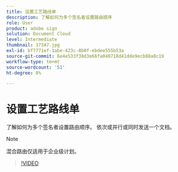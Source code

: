 ```yaml
---
title: 设置工艺路线单
description: 了解如何为多个签名者设置路由顺序
role: User
product: adobe sign
solution: Document Cloud
level: Intermediate
thumbnail: 17347.jpg
exl-id: bf7771ef-1abe-423c-8b0f-ebdee555b53a
source-git-commit: 6e4e533f38d3e66fa049718d41dde9ecb88a8c19
workflow-type: tm+mt
source-wordcount: '51'
ht-degree: 0%

---
```


# 设置工艺路线单

了解如何为多个签名者设置路由顺序。 依次或并行或同时发送一个文档。

>[!NOTE]
>
>混合路由仅适用于企业级计划。

>[!VIDEO](https://video.tv.adobe.com/v/17347?hidetitle=true)
